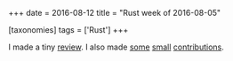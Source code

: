 +++
date = 2016-08-12
title = "Rust week of 2016-08-05"

[taxonomies]
tags = ['Rust']
+++

I made a tiny [review]. I also made [some][] [small][] [contributions].

  [review]: https://github.com/rust-lang/rust/pull/35595#discussion-diff-74476391
  [some]: https://github.com/servo/rust-url/pull/218
  [small]: https://github.com/rust-lang/rust/pull/35597
  [contributions]: https://github.com/rust-lang/rust/pull/35598
